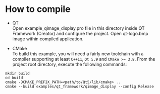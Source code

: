 # How to compile    
- QT    
Open example_qimage_display.pro file in this directory inside QT Framework (Creator) and configure the project. Open qt-logo.bmp image within compiled application.

- CMake    
To build this example, you will need a fairly new toolchain with a compiler supporting at least
`C++11`, `Qt 5.9` and `CMake >= 3.8`.
From the project root directory, execute the following commands:
```
mkdir build
cd build
cmake -DCMAKE_PREFIX_PATH=<path/to/Qt5/lib/cmake> ..
cmake --build examples/qt_framework/qimage_display --config Release
```
